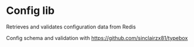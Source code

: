 # Config lib

Retrieves and validates configuration data from Redis

Config schema and validation with https://github.com/sinclairzx81/typebox
